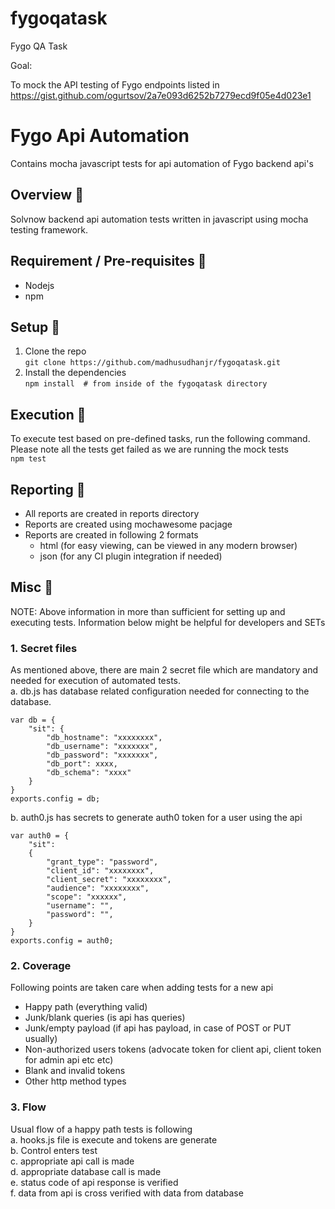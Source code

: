 # fygoqatask
Fygo QA Task

Goal:

To mock the API testing of Fygo endpoints listed in https://gist.github.com/ogurtsov/2a7e093d6252b7279ecd9f05e4d023e1


# Fygo Api Automation      
Contains mocha javascript tests for api automation of Fygo backend api's    
    
	
## Overview :eyes:    
Solvnow backend api automation tests written in javascript using mocha testing framework.    
 
    
## Requirement / Pre-requisites :eyes:   
- Nodejs    
- npm   
 
    
## Setup :eyes:   
1. Clone the repo  
``` git clone https://github.com/madhusudhanjr/fygoqatask.git ```      
2. Install the dependencies     
``` npm install  # from inside of the fygoqatask directory ```      
    
    
## Execution :eyes:           
To execute test based on pre-defined tasks, run the following command. Please note all the tests get failed as we are running the mock tests     
``` npm test ```      
      
 
## Reporting :eyes:    
- All reports are created in reports directory     
- Reports are created using mochawesome pacjage      
- Reports are created in following 2 formats     
	- html (for easy viewing, can be viewed in any modern browser)     
	- json (for any CI plugin integration if needed)       
    
    
## Misc :eyes:    
NOTE: Above information in more than sufficient for setting up and executing tests. Information below might be helpful for developers and SETs     
      
### 1. Secret files    
As mentioned above, there are main 2 secret file which are mandatory and needed for execution of automated tests.     
a. db.js has database related configuration needed for connecting to the database.    
```      
var db = {
    "sit": {
        "db_hostname": "xxxxxxxx",
        "db_username": "xxxxxxx",
        "db_password": "xxxxxxx",
        "db_port": xxxx,
        "db_schema": "xxxx"
    }
}
exports.config = db;
```     
    
b. auth0.js has secrets to generate auth0 token for a user using the api     
```     
var auth0 = {
    "sit":
    {
        "grant_type": "password",
        "client_id": "xxxxxxxx",
        "client_secret": "xxxxxxxx",
        "audience": "xxxxxxxx",
        "scope": "xxxxxx",
        "username": "",
        "password": "",
    }
}
exports.config = auth0;
```    
      
      
### 2. Coverage     
Following points are taken care when adding tests for a new api     
- Happy path (everything valid)      
- Junk/blank queries (is api has queries)     
- Junk/empty payload (if api has payload, in case of POST or PUT usually)     
- Non-authorized users tokens (advocate token for client api, client token for admin api etc etc)     
- Blank and invalid tokens     
- Other http method types     
      
	  
### 3. Flow     
Usual flow of a happy path tests is following     
a. hooks.js file is execute and tokens are generate    
b. Control enters test    
c. appropriate api call is made    
d. appropriate database call is made    
e. status code of api response is verified    
f. data from api is cross verified with data from database    
    
